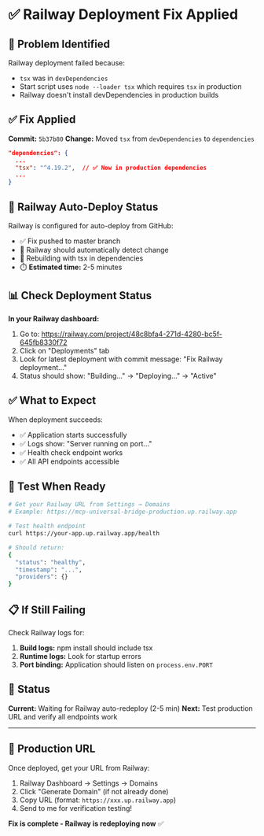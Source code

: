 # ✅ Railway Deployment Fix Applied

## 🔧 Problem Identified
Railway deployment failed because:
- `tsx` was in `devDependencies`
- Start script uses `node --loader tsx` which requires `tsx` in production
- Railway doesn't install devDependencies in production builds

## ✅ Fix Applied
**Commit:** `5b37b80`
**Change:** Moved `tsx` from `devDependencies` to `dependencies`

```json
"dependencies": {
  ...
  "tsx": "^4.19.2",  // ✅ Now in production dependencies
  ...
}
```

## 🚀 Railway Auto-Deploy Status

Railway is configured for auto-deploy from GitHub:
- ✅ Fix pushed to master branch
- 🔄 Railway should automatically detect change
- 🔄 Rebuilding with tsx in dependencies
- ⏱️ **Estimated time:** 2-5 minutes

## 📊 Check Deployment Status

**In your Railway dashboard:**
1. Go to: https://railway.com/project/48c8bfa4-271d-4280-bc5f-645fb8330f72
2. Click on "Deployments" tab
3. Look for latest deployment with commit message: "Fix Railway deployment..."
4. Status should show: "Building..." → "Deploying..." → "Active"

## ✅ What to Expect

When deployment succeeds:
- ✅ Application starts successfully
- ✅ Logs show: "Server running on port..."
- ✅ Health check endpoint works
- ✅ All API endpoints accessible

## 🧪 Test When Ready

```bash
# Get your Railway URL from Settings → Domains
# Example: https://mcp-universal-bridge-production.up.railway.app

# Test health endpoint
curl https://your-app.up.railway.app/health

# Should return:
{
  "status": "healthy",
  "timestamp": "...",
  "providers": {}
}
```

## 📋 If Still Failing

Check Railway logs for:
1. **Build logs:** npm install should include tsx
2. **Runtime logs:** Look for startup errors
3. **Port binding:** Application should listen on `process.env.PORT`

## 💬 Status

**Current:** Waiting for Railway auto-redeploy (2-5 min)
**Next:** Test production URL and verify all endpoints work

---

## 🎯 Production URL

Once deployed, get your URL from Railway:
1. Railway Dashboard → Settings → Domains
2. Click "Generate Domain" (if not already done)
3. Copy URL (format: `https://xxx.up.railway.app`)
4. Send to me for verification testing!

**Fix is complete - Railway is redeploying now** ✅
